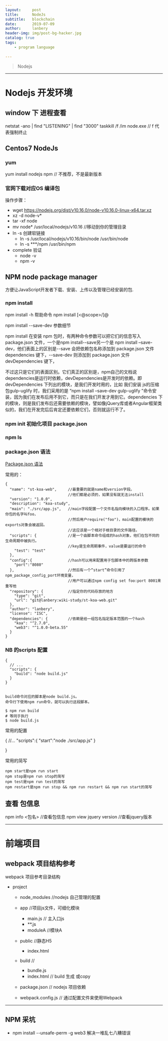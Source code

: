 ```yaml
---
layout:     post
title:      NodeJs
subtitle:   blockchain
date:       2019-07-09
author:     lanbery
header-img: img/post-bg-hacker.jpg
catalog: true
tags:
    - program language
    
---
```


> Nodejs
> 

-----
# Nodejs 开发环境

## window 下 进程查看

   netstat -ano | find "LISTENING" | find "3000"
   taskkill /f /im node.exe  // f 代表强制终止

## Centos7 NodeJs

### yum
  yum install nodejs npm // 不推荐，不是最新版本

### 官网下载对应OS 编译包
操作步骤：

   - wget https://nodejs.org/dist/v10.16.0/node-v10.16.0-linux-x64.tar.xz
   - xz -d node-v*
   - tar -xf node
   - mv node* /usr/local/nodejs/v10.16 //移动到你的管理目录
   - ln -s 创建软链接
     - ln -s /usr/local/nodejs/v10.16/bin/node /usr/bin/node
     - ln -s ***/npm  /usr/bin/npm
   - complete 验证
     - node -v
     - npm -v


## NPM node package manager
方便让JavaScript开发者下载、安装、上传以及管理已经安装的包.

### npm install

  npm install -h 帮助命令
  npm install [<@scope>/]<pkg>@<version range>

npm install --save-dev 参数细节

npm install 在安装 npm 包时，有两种命令参数可以把它们的信息写入 package.json 文件，一个是npm install--save另一个是 npm install –save-dev，他们表面上的区别是--save 会把依赖包名称添加到 package.json 文件 dependencies 键下，--save-dev 则添加到 package.json 文件 devDependencies 键下，


不过这只是它们的表面区别。它们真正的区别是，npm自己的文档说dependencies是运行时依赖，devDependencies是开发时的依赖。即devDependencies 下列出的模块，是我们开发时用的，比如 我们安装 js的压缩包gulp-uglify 时，我们采用的是 “npm install –save-dev gulp-uglify ”命令安装，因为我们在发布后用不到它，而只是在我们开发才用到它。dependencies 下的模块，则是我们发布后还需要依赖的模块，譬如像jQuery库或者Angular框架类似的，我们在开发完后后肯定还要依赖它们，否则就运行不了。


### npm init 初始化项目 package.json


### npm ls


### package.json 语法
<a href="http://mujiang.info/translation/npmjs/files/package.json.html" target="mujiang.info">Package.json 语法</a>


常用的：

   
	{
	  "name": "st-koa-web",  	//最重要的就是name和version字段。
	  							//他们都是必须的，如果没有就无法install
	  "version": "1.0.0",
	  "description": "koa-study",
	  "main": "./src/app.js", 	//main字段配置一个文件名指向模块的入口程序。如果你包的名字叫foo，
	  							//然后用户require("foo")，main配置的模块的exports对象会被返回。
	  							//这应该是一个相对于根目录的文件路径。
	  "scripts": { 				//是一个由脚本命令组成的hash对象，他们在包不同的生命周期中被执行。
	  							//key是生命周期事件，value是要运行的命令
	    "test": "test"
	  },
	  "config":{  				//hash可以用来配置用于包脚本中的跨版本参数
    	"port":"8080"
	  },						//然后有一个“start”命令引用了npm_package_config_port环境变量，
	  							//用户可以通过npm config set foo:port 8001来重写他
	  "repository": {  			//指定你的代码存放的地方
	    "type": "git",
	    "url": "git@lanbery:wiki-study/st-koa-web.git"
	  },
	  "author": "lanbery",
	  "license": "ISC",
	  "dependencies": {  		//依赖是给一组包名指定版本范围的一个hash
	    "koa": "^2.7.0",
	    "web3": "^1.0.0-beta.55"
	  }
	}

### NB 的scripts 配置


    {
      // ...
      "scripts": {
        "build": "node build.js"
      }
    }


    build命令对应的脚本是node build.js。
	命令行下使用npm run命令，就可以执行这段脚本。

	$ npm run build
	# 等同于执行
	$ node build.js

常用的配置

   {
		//...
		"scripts":{
			"start":"node ./src/app.js"
		}

   }


常用的简写   

	npm start是npm run start
	npm stop是npm run stop的简写
	npm test是npm run test的简写
	npm restart是npm run stop && npm run restart && npm run start的简写


## 查看 包信息

  npm info <包名>                   //查看包信息
  npm view jquery version           //查看jquery版本


--------
# 前端项目
## webpack 项目结构参考
[](https://www.jianshu.com/p/42e11515c10f)

webpack 项目参考目录结构

  * project
    * node_modules   			//nodejs 自己管理的配置
    * app     					//项目js文件，可细化模块
      - main.js 				// 主入口js
      - **.js
      * moduleA					//模块A

    * public					//静态H5
      * index.html
    * build 					//
      - bundle.js
      - index.html 				// build 生成 或copy  
    * package.json 				// nodejs 项目依赖
    * webpack.config.js 		// 通过配置文件来使用Webpack 

-----

## NPM 采坑

  - npm install --unsafe-perm -g web3 解决一堆乱七八糟错误    







